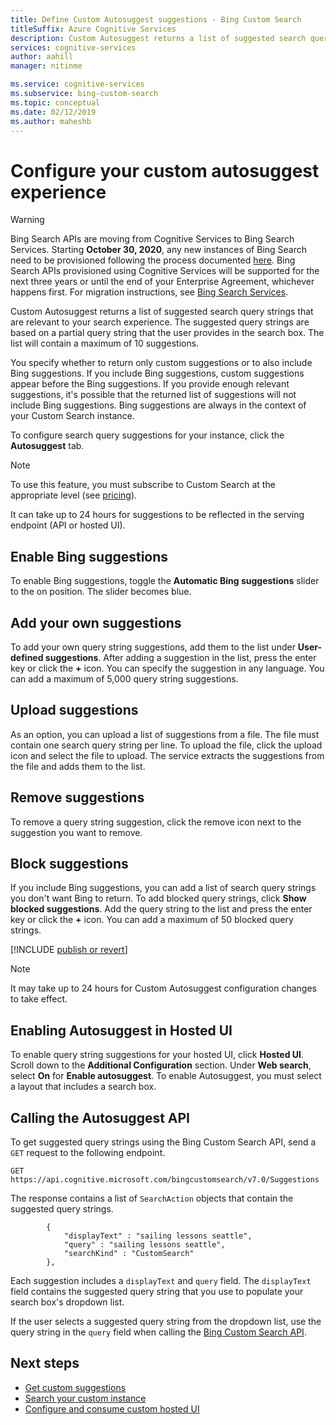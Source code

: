 ```yaml
---
title: Define Custom Autosuggest suggestions - Bing Custom Search
titleSuffix: Azure Cognitive Services
description: Custom Autosuggest returns a list of suggested search query strings that are relevant to your search experience.
services: cognitive-services
author: aahill
manager: nitinme

ms.service: cognitive-services
ms.subservice: bing-custom-search
ms.topic: conceptual
ms.date: 02/12/2019
ms.author: maheshb
---
```


# Configure your custom autosuggest experience

> [!WARNING]
> Bing Search APIs are moving from Cognitive Services to Bing Search Services. Starting **October 30, 2020**, any new instances of Bing Search need to be provisioned following the process documented [here](https://aka.ms/cogsvcs/bingmove).
> Bing Search APIs provisioned using Cognitive Services will be supported for the next three years or until the end of your Enterprise Agreement, whichever happens first.
> For migration instructions, see [Bing Search Services](https://aka.ms/cogsvcs/bingmigration).

Custom Autosuggest returns a list of suggested search query strings that are relevant to your search experience. The suggested query strings are based on a partial query string that the user provides in the search box. The list will contain a maximum of 10 suggestions. 

You specify whether to return only custom suggestions or to also include Bing suggestions. If you include Bing suggestions, custom suggestions appear before the Bing suggestions. If you provide enough relevant suggestions, it's possible that the returned list of suggestions will not include Bing suggestions. Bing suggestions are always in the context of your Custom Search instance. 

To configure search query suggestions for your instance, click the **Autosuggest** tab.  

> [!NOTE]
> To use this feature, you must subscribe to Custom Search at the appropriate level (see [pricing](https://azure.microsoft.com/pricing/details/cognitive-services/bing-custom-search/)).

It can take up to 24 hours for suggestions to be reflected in the serving endpoint (API or hosted UI).

## Enable Bing suggestions

To enable Bing suggestions, toggle the **Automatic Bing suggestions** slider to the on position. The slider becomes blue.

## Add your own suggestions

To add your own query string suggestions, add them to the list under **User-defined suggestions**. After adding a suggestion in the list, press the enter key or click the **+** icon. You can specify the suggestion in any language. You can add a maximum of 5,000 query string suggestions.

## Upload suggestions

As an option, you can upload a list of suggestions from a file. The file must contain one search query string per line. To upload the file, click the upload icon and select the file to upload. The service extracts the suggestions from the file and adds them to the list.

## Remove suggestions

To remove a query string suggestion, click the remove icon next to the suggestion you want to remove.

## Block suggestions

If you include Bing suggestions, you can add a list of search query strings you don't want Bing to return. To add blocked query strings, click **Show blocked suggestions**. Add the query string to the list and press the enter key or click the **+** icon. You can add a maximum of 50 blocked query strings.



[!INCLUDE [publish or revert](./includes/publish-revert.md)]

>[!NOTE]  
>It may take up to 24 hours for Custom Autosuggest configuration changes to take effect.


## Enabling Autosuggest in Hosted UI

To enable query string suggestions for your hosted UI, click **Hosted UI**. Scroll down to the **Additional Configuration** section. Under **Web search**, select **On** for **Enable autosuggest**. To enable Autosuggest, you must select a layout that includes a search box.


## Calling the Autosuggest API

To get suggested query strings using the Bing Custom Search API, send a `GET` request to the following endpoint.

```
GET https://api.cognitive.microsoft.com/bingcustomsearch/v7.0/Suggestions 
```

The response contains a list of `SearchAction` objects that contain the suggested query strings.

```
        {  
            "displayText" : "sailing lessons seattle",  
            "query" : "sailing lessons seattle",  
            "searchKind" : "CustomSearch"  
        },  
```

Each suggestion includes a `displayText` and `query` field. The `displayText` field contains the suggested query string that you use to populate your search box's dropdown list.

If the user selects a suggested query string from the dropdown list, use the query string in the `query` field when calling the [Bing Custom Search API](overview.md).


## Next steps

- [Get custom suggestions](./get-custom-suggestions.md)
- [Search your custom instance](./search-your-custom-view.md)
- [Configure and consume custom hosted UI](./hosted-ui.md)
